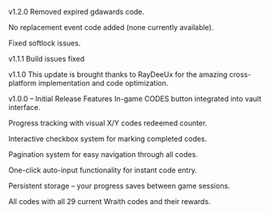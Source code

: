 v1.2.0
Removed expired gdawards code.

No replacement event code added (none currently available).

Fixed softlock issues.

v1.1.1
Build issues fixed

v1.1.0
This update is brought thanks to RayDeeUx for the amazing cross-platform implementation and code optimization.

v1.0.0 – Initial Release
Features
In-game CODES button integrated into vault interface.

Progress tracking with visual X/Y codes redeemed counter.

Interactive checkbox system for marking completed codes.

Pagination system for easy navigation through all codes.

One-click auto-input functionality for instant code entry.

Persistent storage – your progress saves between game sessions.

All codes with all 29 current Wraith codes and their rewards.
